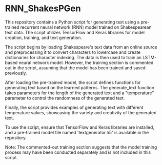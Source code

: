 # RNN_ShakesPGen
This repository contains a Python script for generating text using a pre-trained recurrent neural network (RNN) model trained on Shakespearean text data. The script utilizes TensorFlow and Keras libraries for model creation, training, and text generation.

The script begins by loading Shakespeare's text data from an online source and preprocessing it to convert characters to lowercase and create dictionaries for character indexing. The data is then used to train an LSTM-based neural network model. However, the training section is commented out in the script, assuming that the model has been trained and saved previously.

After loading the pre-trained model, the script defines functions for generating text based on the learned patterns. The generate_text function takes parameters for the length of the generated text and a "temperature" parameter to control the randomness of the generated text.

Finally, the script provides examples of generating text with different temperature values, showcasing the variety and creativity of the generated text.

To use the script, ensure that TensorFlow and Keras libraries are installed, and a pre-trained model file named 'textgenerator.h5' is available in the repository.

Note: The commented-out training section suggests that the model training process may have been conducted separately and is not included in this script.
